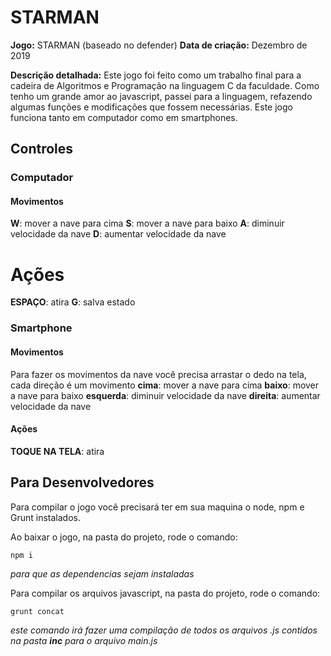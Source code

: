 # STARMAN

__Jogo:__ STARMAN (baseado no defender)
__Data de criação:__ Dezembro de 2019

__Descrição detalhada:__
Este jogo foi feito como um trabalho final para a cadeira de Algoritmos e Programação na linguagem C da faculdade. Como tenho um grande amor ao javascript, passei para a linguagem, refazendo algumas funções e modificações que fossem necessárias. 
Este jogo funciona tanto em computador como em smartphones.

## Controles
### Computador
#### Movimentos
__W__: mover a nave para cima
__S__: mover a nave para baixo
__A__: diminuir velocidade da nave
__D__: aumentar velocidade da nave

# Ações
__ESPAÇO__: atira
__G__: salva estado


### Smartphone
#### Movimentos
Para fazer os movimentos da nave você precisa arrastar o dedo na tela, cada direção é um movimento
__cima__: mover a nave para cima
__baixo__: mover a nave para baixo
__esquerda__: diminuir velocidade da nave
__direita__: aumentar velocidade da nave

#### Ações
__TOQUE NA TELA__: atira



## Para Desenvolvedores
Para compilar o jogo você precisará ter em sua maquina o node, npm e Grunt instalados.

Ao baixar o jogo, na pasta do projeto, rode o comando:

``npm i``

_para que as dependencias sejam instaladas_



Para compilar os arquivos javascript, na pasta do projeto, rode o comando:


``grunt concat``

_este comando irá fazer uma compilação de todos os arquivos .js contidos na pasta __inc__ para o arquivo main.js_

